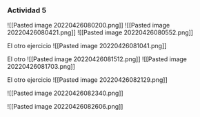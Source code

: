 ### Actividad 5
![[Pasted image 20220426080200.png]]
![[Pasted image 20220426080421.png]]
![[Pasted image 20220426080552.png]]



El otro ejercicio 
![[Pasted image 20220426081041.png]]



El otro 
![[Pasted image 20220426081512.png]]
![[Pasted image 20220426081703.png]]




El otro ejercicio
![[Pasted image 20220426082129.png]]

![[Pasted image 20220426082340.png]]

![[Pasted image 20220426082606.png]]

































